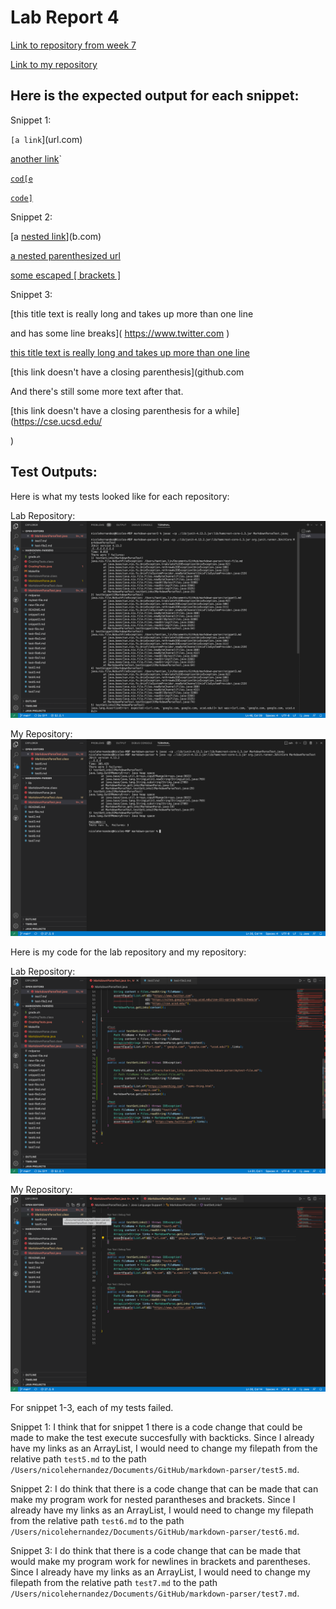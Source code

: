 # Lab Report 4
[Link to repository from week 7](https://github.com/HantianLin/markdown-parser)

[Link to my repository](https://github.com/Nicole242/markdown-parser)

## Here is the expected output for each snippet:

Snippet 1:

`[a link`](url.com)

[another link](`google.com)`

[`cod[e`](google.com)

[`code]`](ucsd.edu)


Snippet 2:

[a [nested link](a.com)](b.com)

[a nested parenthesized url](a.com(()))

[some escaped \[ brackets \]](example.com)


Snippet 3:

[this title text is really long and takes up more than 
one line

and has some line breaks](
    https://www.twitter.com
)

[this title text is really long and takes up more than 
one line](
https://sites.google.com/eng.ucsd.edu/cse-15l-spring-2022/schedule
)


[this link doesn't have a closing parenthesis](github.com

And there's still some more text after that.

[this link doesn't have a closing parenthesis for a while](https://cse.ucsd.edu/



)



## Test Outputs:

Here is what my tests looked like for each repository:

Lab Repository:
![Lab Repository](FTEXMP.png)


My Repository:
![My Repository](MTTMP.png)


Here is my code for the lab repository and my repository:

Lab Repository:
![Lab Repository](ExMPVS.png)

My Repository:
![My Repository](MyMPVS.png)


For snippet 1-3, each of my tests failed. 

Snippet 1: I think that for snippet 1 there is a code change that could be made to make the test execute succesfully with backticks. Since I already have my links as an ArrayList, I would need to change my filepath from the relative path `test5.md` to the path `/Users/nicolehernandez/Documents/GitHub/markdown-parser/test5.md`.

Snippet 2: I do think that there is a code change that can be made that can make my program work for nested parantheses and brackets. Since I already have my links as an ArrayList, I would need to change my filepath from the relative path `test6.md` to the path `/Users/nicolehernandez/Documents/GitHub/markdown-parser/test6.md`.


Snippet 3: I do think that there is a code change that can be made that would make my program work for newlines in brackets and parentheses. Since I already have my links as an ArrayList, I would need to change my filepath from the relative path `test7.md` to the path `/Users/nicolehernandez/Documents/GitHub/markdown-parser/test7.md`.